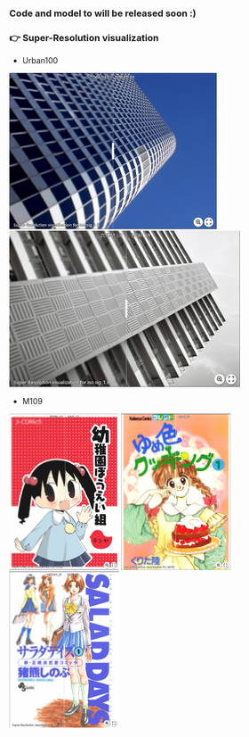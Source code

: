 ### Code and model to will be released soon :)

### :point_right: Super-Resolution visualization
- Urban100

[<img src="assert/urban_05.png" height="280px["/>](https://imgsli.com/Mjc0NjUz) [<img src="assert/urban_91.png" height="280px["/>](https://imgsli.com/Mjc0NjUy)

- M109

[<img src="assert/M109_1.png" height="280px["/>](https://imgsli.com/Mjc0NjYw) [<img src="assert/M109_2.png" height="280px["/>](https://imgsli.com/Mjc0NjUy) [<img src="assert/M109_3.png" height="280px["/>](https://imgsli.com/Mjc0NjYx)

 
